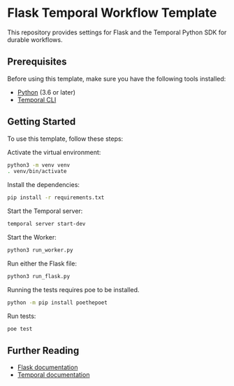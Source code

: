 # Flask Temporal Workflow Template

This repository provides settings for Flask and the Temporal Python SDK for durable workflows.

## Prerequisites

Before using this template, make sure you have the following tools installed:

- [Python](https://www.python.org/downloads/) (3.6 or later)
- [Temporal CLI](https://github.com/temporalio/temporal)

## Getting Started

To use this template, follow these steps:

Activate the virtual environment:

```bash
python3 -m venv venv
. venv/bin/activate
```

Install the dependencies:

```bash
pip install -r requirements.txt
```

Start the Temporal server:

```bash
temporal server start-dev
```

Start the Worker:

```bash
python3 run_worker.py
```

Run either the Flask file:

```bash
python3 run_flask.py
```

Running the tests requires poe to be installed.

```bash
python -m pip install poethepoet
```

Run tests:

```bash
poe test
```

## Further Reading

- [Flask documentation](https://flask.palletsprojects.com/en/)
- [Temporal documentation](https://docs.temporal.io)
